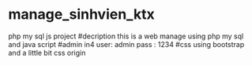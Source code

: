 # manage_sinhvien_ktx
php my sql js project
#decription
this is a web manage using php my sql and java script
#admin in4
user: admin 
pass : 1234
#css
using bootstrap and a little bit css origin
